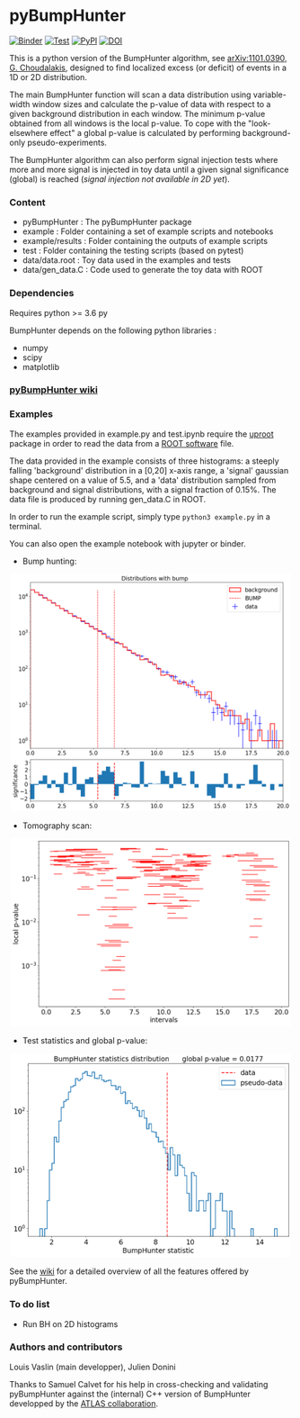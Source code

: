 # pyBumpHunter

[![Binder](https://mybinder.org/badge_logo.svg)](https://mybinder.org/v2/gh/scikit-hep/pyBumpHunter/master)
[![Test](https://github.com/scikit-hep/pyBumpHunter/workflows/automated_testing/badge.svg)](https://github.com/scikit-hep/pyBumpHunter/actions)
[![PyPI](https://img.shields.io/pypi/v/pyBumpHunter)](https://pypi.org/project/pyBumpHunter/)
[![DOI](https://zenodo.org/badge/350275737.svg)](https://zenodo.org/badge/latestdoi/350275737)

This is a python version of the BumpHunter algorithm, see [arXiv:1101.0390, G. Choudalakis](https://arxiv.org/abs/1101.0390), designed to find localized excess (or deficit) of events in a 1D or 2D distribution.

The main BumpHunter function will scan a data distribution using variable-width window sizes and calculate the p-value of data with respect to a given background distribution in each window. The minimum p-value obtained from all windows is the local p-value. To cope with the "look-elsewhere effect" a global p-value is calculated by performing background-only pseudo-experiments.

The BumpHunter algorithm can also perform signal injection tests where more and more signal is injected in toy data until a given signal significance (global) is reached (*signal injection not available in 2D yet*).

### Content

* pyBumpHunter : The pyBumpHunter package
* example : Folder containing a set of example scripts and notebooks
* example/results : Folder containing the outputs of example scripts
* test : Folder containing the testing scripts (based on pytest)
* data/data.root  : Toy data used in the examples and tests
* data/gen_data.C : Code used to generate the toy data with ROOT

### Dependencies

Requires python >= 3.6 py

BumpHunter depends on the following python libraries :

* numpy
* scipy
* matplotlib

### [pyBumpHunter wiki](https://github.com/scikit-hep/pyBumpHunter/wiki)

### Examples

The examples provided in example.py and test.ipynb require the [uproot](https://github.com/scikit-hep/uproot) package in
order to read the data from a [ROOT software](https://root.cern.ch/) file.

The data provided in the example consists of three histograms: a steeply falling 'background' distribution in a [0,20] x-axis range, a 'signal' gaussian shape centered on a value of 5.5, and a 'data' distribution sampled from background and signal distributions, with a signal fraction of 0.15%. The data file is produced by running gen_data.C in ROOT.

In order to run the example script, simply type `python3 example.py` in a terminal.

You can also open the example notebook with jupyter or binder.

* Bump hunting:

<p align="center">
<img src="./example/results/1D/bump.png" title="drawing"  width="500">
</p>

* Tomography scan:

<p align="center">
<img src="./example/results/1D/tomography.png" title="drawing"  width="500">
</p>

* Test statistics and global p-value:

<p align="center">
<img src="./example/results/1D/BH_statistics.png" title="drawing"  width="500">
</p>

See the [wiki](https://github.com/scikit-hep/pyBumpHunter/wiki) for a detailed overview of all the features offered by pyBumpHunter.

### To do list

* Run BH on 2D histograms

### Authors and contributors

Louis Vaslin (main developper), Julien Donini

Thanks to Samuel Calvet for his help in cross-checking and validating pyBumpHunter against the (internal) C++ version of BumpHunter developped by the [ATLAS collaboration](https://atlas.cern/).
